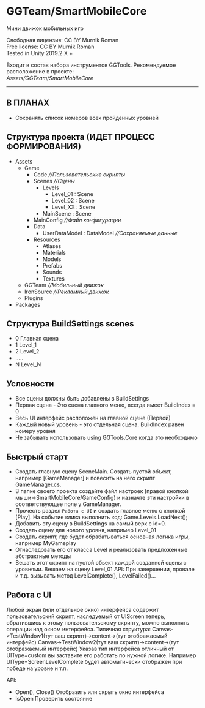 # GGTeam/SmartMobileCore
Мини движок мобильных игр    

Свободная лицензия: CC BY Murnik Roman   
Free license: CC BY Murnik Roman    
Tested in Unity 2019.2.X +    

Входит в состав набора инструментов GGTools. Рекомендуемое расположение в проекте:    
*Assets/GGTeam/SmartMobileCore*    
____

 ## В ПЛАНАХ    
 - Сохранять список номеров всех пройденных уровней




 ## Структура проекта (ИДЕТ ПРОЦЕСС ФОРМИРОВАНИЯ)    

- Assets
	- Game
		- Code		*//Пользовательские скрипты*
		- Scenes	*//Сцены*
			- Levels
				- Level_01 : Scene
				- Level_02 : Scene
				- Level_XX : Scene
			- MainScene : Scene
		- MainConfig	*//Файл конфигурации*
		- Data
			- UserDataModel : DataModel	*//Сохраняемые данные*
		- Resources
			- Atlases
			- Materials
			- Models
			- Prefabs
			- Sounds
			- Textures
	- GGTeam	*//Мобильный движок*
	- IronSource	*//Рекламный движок*
	- Plugins
- Packages

 ## Структура BuildSettings scenes
  - 0 Главная сцена
  - 1 Level_1
  - 2 Level_2
  - .....
  - N Level_N


 ## Условности
 - Все сцены должны быть добавлены в BuildSettings
 - Первая сцена - Это сцена главного меню, всегда имеет BuildIndex = 0
 - Весь UI интерфейс расположен на главной сцене (Первой)
 - Каждый новый уровень - это отдельная сцена. BuildIndex равен номеру уровня
 - Не забывать использовать using GGTools.Core когда это необходимо
 
 
 ## Быстрый старт
 - Создать главную сцену SceneMain. Создать пустой объект, например [GameManager] и повесить на него скрипт GameManager.cs.
 - В папке своего проекта создайте файл настроек (правой кнопкой мыши->SmartMobileCore/GameConfig) и назначте эти настройки в соответствующее поле у GameManager.
 - Прочесть раздел `Работа с UI` и создать главное меню с кнопкой [Play]. На событие клика выполнить код: Game.Levels.LoadNext();
 - Добавить эту сцену в BuildSettings на самый верх с id=0.
 - Создать сцену для нового уровня, например Level_01
 - Создать скрипт, где будет обрабатываться основная логика игры, например MyGameplay
 - Отнаследовать его от класса Level и реализовать предложенные абстрактные методы
 - Вешать этот скрипт на пустой обьект каждой созданной сцены с уровнями. Вешаем на сцену Level_01
 API:
    При завершении, провале и т.д. вызывать метод LevelComplete(), LevelFailed()...
 

  ## Работа с UI
  Любой экран (или отдельное окно) интерфейса содержит пользовательский скрипт, наследуемый от UIScreen
  теперь, обратившись к этому пользовательскому скрипту, можно выполнять операции над окном интерфейса.
  Типичная структура:
    Canvas->TestWindow1(тут ваш скрипт)->content->(тут отображаемый интерфейс)
    Canvas->TestWindow2(тут ваш скрипт)->content->(тут отображаемый интерфейс)
  Указав тип интерфейса отличный от UIType=custom вы заставите его работать по нужной логике.
  Например UIType=ScreenLevelComplete будет автоматически отображен при победе на уровне и т.п.

  API:
  - Open(), Close() Отобразить или скрыть окно интерфейса
  - IsOpen Проверить состояние
  
